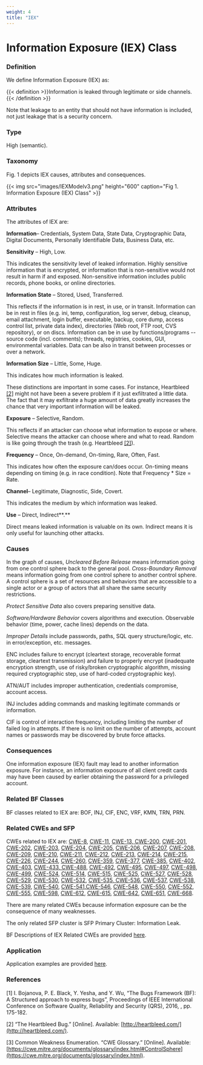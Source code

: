 ```yaml
---
weight: 4
title: "IEX"
---
```

# Information Exposure (IEX) Class

### Definition

We define Information Exposure (IEX) as:

{{< definition >}}Information is leaked through legitimate or side channels.{{< /definition >}}

Note that leakage to an entity that should not have information is included, not just leakage that is a security concern.

### Type

High (semantic).

### Taxonomy

Fig. 1 depicts IEX causes, attributes and consequences.

{{< img src="images/IEXModelv3.png" height="600" caption="Fig 1. Information Exposure (IEX) Class" >}}

### Attributes

The attributes of IEX are:

**Information**– Credentials, System Data, State Data, Cryptographic Data, Digital Documents, Personally Identifiable Data, Business Data, etc.

**Sensitivity** – High, Low.

This indicates the sensitivity level of leaked information. Highly sensitive information that is encrypted, or information that is non-sensitive would not result in harm if and exposed. Non-sensitive information includes public records, phone books, or online directories.

**Information State** – Stored, Used, Transferred.

This reflects if the information is in rest, in use, or in transit. Information can be in rest in files (e.g. ini, temp, configuration, log server, debug, cleanup, email attachment, login buffer, executable, backup, core dump, access control list, private data index), directories (Web root, FTP root, CVS repository), or on discs. Information can be in use by functions/programs -- source code (incl. comments); threads, registries, cookies, GUI, environmental variables. Data can be also in transit between processes or over a network.

**Information Size** – Little, Some, Huge.

This indicates how much information is leaked.

These distinctions are important in some cases. For instance, Heartbleed [\[2\]](#2) might not have been a severe problem if it just exfiltrated a little data. The fact that it may exfiltrate a huge amount of data greatly increases the chance that very important information will be leaked.

**Exposure** – Selective, Random.

This reflects if an attacker can choose what information to expose or where. Selective means the attacker can choose where and what to read. Random is like going through the trash (e.g. Heartbleed [\[2\]](#2)).

**Frequency** – Once, On-demand, On-timing, Rare, Often, Fast.

This indicates how often the exposure can/does occur. On-timing means depending on timing (e.g. in race condition). Note that Frequency * Size = Rate.

**Channel**– Legitimate, Diagnostic, Side, Covert.

This indicates the medium by which information was leaked.

**Use** – Direct, Indirect**.**

Direct means leaked information is valuable on its own. Indirect means it is only useful for launching other attacks.

### Causes

In the graph of causes, _Uncleared Before Release_ means information going from one control sphere back to the general pool. _Cross-Boundary Removal_ means information going from one control sphere to another control sphere. A control sphere is a set of resources and behaviors that are accessible to a single actor or a group of actors that all share the same security restrictions.

_Protect Sensitive Data_ also covers preparing sensitive data.

_Software/Hardware Behavior_ covers algorithms and execution. Observable behavior (time, power, cache lines) depends on the data.

_Improper Details_ include passwords, paths, SQL query structure/logic, etc. in error/exception, etc. messages.

ENC includes failure to encrypt (cleartext storage, recoverable format storage, cleartext transmission) and failure to properly encrypt (inadequate encryption strength, use of risky/broken cryptographic algorithm, missing required cryptographic step, use of hard-coded cryptographic key).

ATN/AUT includes improper authentication, credentials compromise, account access.

INJ includes adding commands and masking legitimate commands or information.

CIF is control of interaction frequency, including limiting the number of failed log in attempts. If there is no limit on the number of attempts, account names or passwords may be discovered by brute force attacks.

### Consequences

One information exposure (IEX) fault may lead to another information exposure. For instance, an information exposure of all client credit cards may have been caused by earlier obtaining the password for a privileged account.

### Related BF Classes

BF classes related to IEX are: BOF, INJ, CIF, ENC, VRF, KMN, TRN, PRN.

### Related CWEs and SFP

CWEs related to IEX are: [CWE-8](https://cwe.mitre.org/data/definitions/8.html), [CWE-11](https://cwe.mitre.org/data/definitions/11.html), [CWE-13](https://cwe.mitre.org/data/definitions/13.html)[, CWE-200](https://cwe.mitre.org/data/definitions/200.html), [CWE-201](https://cwe.mitre.org/data/definitions/201.html), [CWE-202](https://cwe.mitre.org/data/definitions/202.html), [CWE-203](https://cwe.mitre.org/data/definitions/203.html), [CWE-204](https://cwe.mitre.org/data/definitions/204.html), [CWE-205](https://cwe.mitre.org/data/definitions/205.html), [CWE-206](https://cwe.mitre.org/data/definitions/206.html), [CWE-207](https://cwe.mitre.org/data/definitions/207.html), [CWE-208](https://cwe.mitre.org/data/definitions/208.html)[, CWE-209](https://cwe.mitre.org/data/definitions/209.html), [CWE-210](https://cwe.mitre.org/data/definitions/210.html), [CWE-211](https://cwe.mitre.org/data/definitions/211.html), [CWE-212](https://cwe.mitre.org/data/definitions/212.html), [CWE-213](https://cwe.mitre.org/data/definitions/213.html), [CWE-214](https://cwe.mitre.org/data/definitions/214.html), [CWE-215](https://cwe.mitre.org/data/definitions/215.html), [CWE-226](https://cwe.mitre.org/data/definitions/226.html), [CWE-244](https://cwe.mitre.org/data/definitions/244.html), [CWE-260](https://cwe.mitre.org/data/definitions/260.html), [CWE-359](https://cwe.mitre.org/data/definitions/359.html), [CWE-377](https://cwe.mitre.org/data/definitions/377.html), [CWE-385](https://cwe.mitre.org/data/definitions/385.html), [CWE-402](https://cwe.mitre.org/data/definitions/402.html), [CWE-403](https://cwe.mitre.org/data/definitions/403.html), [CWE-433](https://cwe.mitre.org/data/definitions/433.html)[, CWE-488](https://cwe.mitre.org/data/definitions/488.html), [CWE-492](https://cwe.mitre.org/data/definitions/492.html), [CWE-495](https://cwe.mitre.org/data/definitions/495.html), [CWE-497](https://cwe.mitre.org/data/definitions/497.html), [CWE-498](https://cwe.mitre.org/data/definitions/498.html), [CWE-499](https://cwe.mitre.org/data/definitions/499.html), [CWE-524](https://cwe.mitre.org/data/definitions/524.html), [CWE-514](https://cwe.mitre.org/data/definitions/514.html), [CWE-515](https://cwe.mitre.org/data/definitions/515.html), [CWE-525](https://cwe.mitre.org/data/definitions/525.html), [CWE-527](https://cwe.mitre.org/data/definitions/527.html), [CWE-528](https://cwe.mitre.org/data/definitions/528.html), [CWE-529](https://cwe.mitre.org/data/definitions/529.html), [CWE-530](https://cwe.mitre.org/data/definitions/530.html), [CWE-532](https://cwe.mitre.org/data/definitions/532.html), [CWE-535](https://cwe.mitre.org/data/definitions/535.html)[, CWE-536](https://cwe.mitre.org/data/definitions/536.html), [CWE-537](https://cwe.mitre.org/data/definitions/537.html), [CWE-538](https://cwe.mitre.org/data/definitions/538.html), [CWE-539](https://cwe.mitre.org/data/definitions/539.html), [CWE-540](https://cwe.mitre.org/data/definitions/540.html), [CWE-541](https://cwe.mitre.org/data/definitions/541.html),[CWE-546](https://cwe.mitre.org/data/definitions/546.html), [CWE-548](https://cwe.mitre.org/data/definitions/548.html), [CWE-550](https://cwe.mitre.org/data/definitions/550.html), [CWE-552](https://cwe.mitre.org/data/definitions/552.html), [CWE-555](https://cwe.mitre.org/data/definitions/555.html), [CWE-598](https://cwe.mitre.org/data/definitions/598.html), [CWE-612](https://cwe.mitre.org/data/definitions/612.html), [CWE-615](https://cwe.mitre.org/data/definitions/615.html), [CWE-642](https://cwe.mitre.org/data/definitions/642.html), [CWE-651](https://cwe.mitre.org/data/definitions/651.html), [CWE-668](https://cwe.mitre.org/data/definitions/668.html).

There are many related CWEs because information exposure can be the consequence of many weaknesses.

The only related SFP cluster is SFP Primary Cluster: Information Leak.

BF Descriptions of IEX Related CWEs are provided [here](https://docs.google.com/document/d/1OEVDu_4NhQzTkUrZA9UoCfpVf2x8SlOnOq6_YA4N2Do/edit).

### Application

Application examples are provided [here](/Info/Old/Examples/IEX.md).

### References

\[1\] I. Bojanova, P. E. Black, Y. Yesha, and Y. Wu, “The Bugs Framework (BF): A Structured approach to express bugs”, Proceedings of IEEE International Conference on Software Quality, Reliability and Security (QRS), 2016, , pp. 175-182.

\[2\] “The Heartbleed Bug.” \[Online\]. Available: [http://heartbleed.com/](http://heartbleed.com/).

\[3\] Common Weakness Enumeration. “CWE Glossary.” \[Online\]. Available: [https://cwe.mitre.org/documents/glossary/index.html#ControlSphere](https://cwe.mitre.org/documents/glossary/index.html).